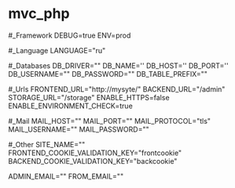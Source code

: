 # mvc_php

#_Framework
DEBUG=true
ENV=prod

#_Language
LANGUAGE="ru"

#_Databases
DB_DRIVER=""
DB_NAME=''
DB_HOST=''
DB_PORT=''
DB_USERNAME=""
DB_PASSWORD=""
DB_TABLE_PREFIX=""

#_Urls
FRONTEND_URL="http://mysyte/"
BACKEND_URL="/admin"
STORAGE_URL="/storage"
ENABLE_HTTPS=false
ENABLE_ENVIRONMENT_CHECK=true

#_Mail
MAIL_HOST=""
MAIL_PORT=""
MAIL_PROTOCOL="tls"
MAIL_USERNAME=""
MAIL_PASSWORD=""

#_Other
SITE_NAME=""
FRONTEND_COOKIE_VALIDATION_KEY="frontcookie"
BACKEND_COOKIE_VALIDATION_KEY="backcookie"

ADMIN_EMAIL=""
FROM_EMAIL=""

